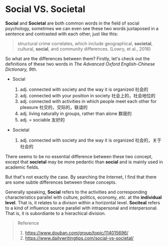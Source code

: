 # Social VS. Societal

**Social** and **Societal** are both common words in the field of social psychology, sometimes we can even see these two words juxtaposed in a sentence and contrasted with each other, just like this:
> structural crime correlates, which include geographical, **societal**, cultural, **social**, and community differences. (Lowry, et al., 2016)

So what are the differences between them? 
Firstly, let's check out the definitions of these two words in _The Advanced Oxford English-Chinese Dictionary, 9th_.
* Social
  1. adj. connected with society and the way it is organized 社会的
  2. adj. connected with your position in society 社会上的，社会地位的
  3. adj. connected with activities in which people meet each other for pleasure 社交的，交际的，联谊的
  4. adj. living naturally in groups, rather than alone 群居的
  5. adj. = sociable 友好的

* Societal  
  1. adj. connected with society and the way it is organized 社会的，关于社会的

There seems to be no essential difference between these two concept, except that **societal**  may be more pedantic than **social** and is mainly used in academic fields. 

But that's not exactly the case. By searching the Internet, I find that there are some subtle differences between these concepts. 

Generally speaking, **Social** refers to the activities and corresponding characteristics parallel with culture, politics, economy, _etc._ at the **individual level**. That is, it relates to a divison within a horizontal level. **Sociteal** refers to a kind of influence source parallel with intrapersonal and interpersonal. That is, it is subordiante to a hierachical division. 

> Reference  
> 1. https://www.douban.com/group/topic/114015696/  
> 2. https://www.dailywritingtips.com/social-vs-societal/  
